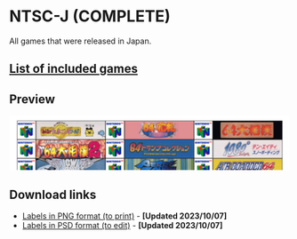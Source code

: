 # NTSC-J (COMPLETE)

All games that were released in Japan.

## [List of included games](files/ntsc-j-games.txt)

## Preview

![NTSC-J preview](img/ntsc-j-preview.png)

## Download links

- [Labels in PNG format (to print)](files/ntsc-j-images.zip) - **[Updated 2023/10/07]**
- [Labels in PSD format (to edit)](files/ntsc-j-templates.zip) - **[Updated 2023/10/07]**

